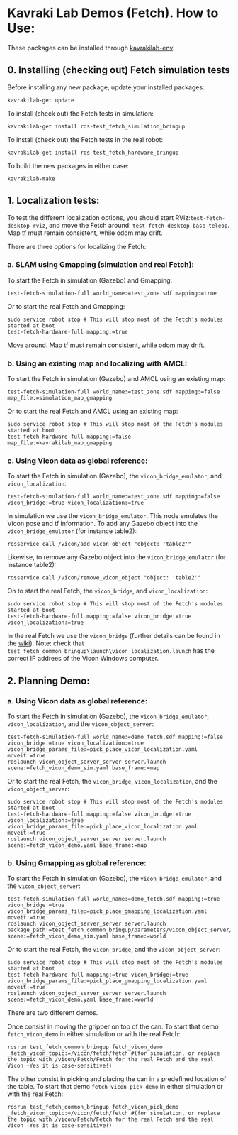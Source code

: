 # Kavraki Lab Demos (Fetch). How to Use:

These packages can be installed through [kavrakilab-env](https://github.com/KavrakiLab/kavrakilab_env).

## 0. Installing (checking out) Fetch simulation tests

Before installing any new package, update your installed packages:
```
kavrakilab-get update
```

To install (check out) the Fetch tests in simulation:
```
kavrakilab-get install ros-test_fetch_simulation_bringup
```

To install (check out) the Fetch tests in the real robot:
```
kavrakilab-get install ros-test_fetch_hardware_bringup
```

To build the new packages in either case:
```
kavrakilab-make
```

## 1. Localization tests:

To test the different localization options, you should start RViz:```test-fetch-desktop-rviz```, and move the Fetch around: ```test-fetch-desktop-base-teleop```. Map tf must remain consistent, while odom may drift.

There are three options for localizing the Fetch:

### a. SLAM using Gmapping (simulation and real Fetch):

To start the Fetch in simulation (Gazebo) and Gmapping:
```
test-fetch-simulation-full world_name:=test_zone.sdf mapping:=true
```

Or to start the real Fetch and Gmapping:
```
sudo service robot stop # This will stop most of the Fetch's modules started at boot
test-fetch-hardware-full mapping:=true
```

Move around. Map tf must remain consistent, while odom may drift.

### b. Using an existing map and localizing with AMCL:

To start the Fetch in simulation (Gazebo) and AMCL using an existing map:
```
test-fetch-simulation-full world_name:=test_zone.sdf mapping:=false map_file:=simulation_map_gmapping
```

Or to start the real Fetch and AMCL using an existing map:
```
sudo service robot stop # This will stop most of the Fetch's modules started at boot
test-fetch-hardware-full mapping:=false map_file:=kavrakilab_map_gmapping
```

### c. Using Vicon data as global reference:

To start the Fetch in simulation (Gazebo), the ```vicon_bridge_emulator```, and ```vicon_localization```:
```
test-fetch-simulation-full world_name:=test_zone.sdf mapping:=false vicon_bridge:=true vicon_localization:=true
```

In simulation we use the ```vicon_bridge_emulator```. This node emulates the Vicon pose and tf information. To add any Gazebo object into the ```vicon_bridge_emulator``` (for instance table2):
```
rosservice call /vicon/add_vicon_object "object: 'table2'"
```
Likewise, to remove any Gazebo object into the ```vicon_bridge_emulator``` (for instance table2):
```
rosservice call /vicon/remove_vicon_object "object: 'table2'"
```

On to start the real Fetch, the ```vicon_bridge```, and ```vicon_localization```:
```
sudo service robot stop # This will stop most of the Fetch's modules started at boot
test-fetch-hardware-full mapping:=false vicon_bridge:=true vicon_localization:=true
```

In the real Fetch we use the ```vicon_bridge``` (further details can be found in the [wiki](https://github.com/KavrakiLab/workspaces/wiki/How-to-Use-the-Vicon-System)). 
Note: check that ```test_fetch_common_bringup\launch\vicon_localization.launch``` has the correct IP addrees of the Vicon Windows computer.


## 2. Planning Demo:

### a. Using Vicon data as global reference:

To start the Fetch in simulation (Gazebo), the ```vicon_bridge_emulator```, ```vicon_localization```, and the ```vicon_object_server```:
```
test-fetch-simulation-full world_name:=demo_fetch.sdf mapping:=false vicon_bridge:=true vicon_localization:=true vicon_bridge_params_file:=pick_place_vicon_localization.yaml moveit:=true
roslaunch vicon_object_server_server server.launch scene:=fetch_vicon_demo_sim.yaml base_frame:=map
```

Or to start the real Fetch, the ```vicon_bridge```, ```vicon_localization```, and the ```vicon_object_server```:
```
sudo service robot stop # This will stop most of the Fetch's modules started at boot
test-fetch-hardware-full mapping:=false vicon_bridge:=true vicon_localization:=true vicon_bridge_params_file:=pick_place_vicon_localization.yaml moveit:=true
roslaunch vicon_object_server_server server.launch scene:=fetch_vicon_demo.yaml base_frame:=map
```

### b. Using Gmapping as global reference:

To start the Fetch in simulation (Gazebo), the ```vicon_bridge_emulator```, and the ```vicon_object_server```:
```
test-fetch-simulation-full world_name:=demo_fetch.sdf mapping:=true vicon_bridge:=true vicon_bridge_params_file:=pick_place_gmapping_localization.yaml moveit:=true
roslaunch vicon_object_server_server server.launch package_path:=test_fetch_common_bringup/parameters/vicon_object_server/scenes scene:=fetch_vicon_demo_sim.yaml base_frame:=world
```

Or to start the real Fetch, the ```vicon_bridge```, and the ```vicon_object_server```:
```
sudo service robot stop # This will stop most of the Fetch's modules started at boot
test-fetch-hardware-full mapping:=true vicon_bridge:=true vicon_bridge_params_file:=pick_place_gmapping_localization.yaml moveit:=true
roslaunch vicon_object_server_server server.launch scene:=fetch_vicon_demo.yaml base_frame:=world
```

There are two different demos.

Once consist in moving the gripper on top of the can. To start that demo ```fetch_vicon_demo``` in either simulation or with the real Fetch:
```
rosrun test_fetch_common_bringup fetch_vicon_demo _fetch_vicon_topic:=/vicon/fetch/fetch #(for simulation, or replace the topic with /vicon/Fetch/Fetch for the real Fetch and the real Vicon -Yes it is case-sensitive!)
```

The other consist in picking and placing the can in a predefined location of the table. To start that demo ```fetch_vicon_pick_demo``` in either simulation or with the real Fetch:
```
rosrun test_fetch_common_bringup fetch_vicon_pick_demo _fetch_vicon_topic:=/vicon/fetch/fetch #(for simulation, or replace the topic with /vicon/Fetch/Fetch for the real Fetch and the real Vicon -Yes it is case-sensitive!)
```

